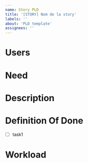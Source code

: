 ```yaml
---
name: Story PLD
title: '[STORY] Nom de la story'
labels: ''
about: 'PLD template'
assignees: ''
---
```


# Users


# Need


# Description


# Definition Of Done

- [ ] task1

# Workload

